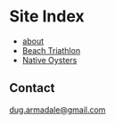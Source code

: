 # Site Index

* [about](about.md)
* [Beach Triathlon](beach-triathlon.md)
* [Native Oysters](oysters.md)

## Contact

dug.armadale@gmail.com





